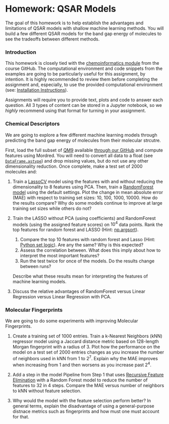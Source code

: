 # Homework: QSAR Models

The goal of this homework is to help establish the advantages and limitations of QSAR models with shallow machine learning methods.
You will build a few different QSAR models for the band gap energy of molecules to see the tradeoffs between different methods.

### Introduction

This homework is closely tied with the [chemoinformatics module](https://github.com/WardLT/applied-ai-for-materials/tree/main/molecular-property-prediction/chemoinformatics) from the course GitHub.
The computational environment and code snippets from the examples are going to be particularly useful for this assignment, by intention.
It is highly recommended to review them before completing the assignment and, especially, to use the provided computational environment (see: [Installation Instructions](https://github.com/WardLT/applied-ai-for-materials/tree/main/molecular-property-prediction#installation)).

Assignments will require you to provide text, plots and code to answer each question.
All 3 types of content can be stored in a Jupyter notebook, so we _highly_ recommend using that format for turning in your assignment.

### Chemical Descriptors

We are going to explore a few different machine learning models through predicting the band gap energy of molecules from their molecular strcutre.

First, load the full subset of [QM9](http://quantum-machine.org/datasets/#qm9) available [through our GitHub](https://github.com/WardLT/applied-ai-for-materials/blob/main/molecular-property-prediction/datasets/qm9.json.gz) and compute features using Mordred. You will need to convert all data to a float (see [`DataFrame.astype`](https://pandas.pydata.org/pandas-docs/stable/reference/api/pandas.DataFrame.astype.html)) and drop missing values, but do not use any other dimensionality reduction. Once complete, make a test set of 2000 molecules and:

1. Train a [LassoCV](https://scikit-learn.org/stable/modules/generated/sklearn.linear_model.LassoCV.html#sklearn.linear_model.LassoCV) model using the features with and without reducing the dimensionality to 8 features using PCA. Then, train a [RandomForest model](https://scikit-learn.org/stable/modules/ensemble.html) using the default settings. Plot the change in mean absolute error (MAE) with respect to training set sizes: 10, 100, 1000, 10000. How do the results compare? Why do some models continue to improve at large training set sizes while others do not?


2. Train the LASSO without PCA (using coefficients) and RandomForest models (using the assigned feature scores) on $10^4$ data points. Rank the top features for random forest and LASSO (Hint: [np.argsort](https://numpy.org/doc/stable/reference/generated/numpy.argsort.html)).

    1. Compare the top 10 features with random forest and Lasso (Hint: [Python set logic](https://www.w3schools.com/python/python_sets_join.asp)). Are any the same? Why is this expected?
    1. Assess the correlation between. What does this imply about how to interpret the most important features?
    1. Run the test twice for once of the models. Do the results change between runs? 
    
   Describe what these results mean for interpreting the features of machine learning models. 

3. Discuss the relative advantages of RandomForest versus Linear Regression versus Linear Regression with PCA. 


### Molecular Fingerprints

We are going to do some experiments with improving Molecular Fingerprints.

1. Create a training set of 1000 entries. Train a k-Nearest Neighbors (kNN) regressor model using a Jaccard distance metric based on 128-length Morgan fingerprint with a radius of 3. Plot how the performance on the model on a test set of 2000 entries changes as you increase the number of neighbors used in kNN from 1 to $2^7$. Explain why the MAE improves when increasing from 1 and then worsens as you increase past $2^4$.

2. Add a step in the model Pipeline from Step 1 that uses [Recursive Feature Elimination](https://scikit-learn.org/stable/modules/generated/sklearn.feature_selection.RFE.html) with a Random Forest model to reduce the number of features to 32 in 4 steps. Compare the MAE versus number of neighbors to kNN without feature selection.

3. Why would the model with the feature selection perform better? In general terms, explain the disadvantage of using a general-purpose distnace metrics such as fingerprints and how must one must account for that.
